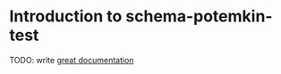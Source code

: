 # Introduction to schema-potemkin-test

TODO: write [great documentation](http://jacobian.org/writing/what-to-write/)
